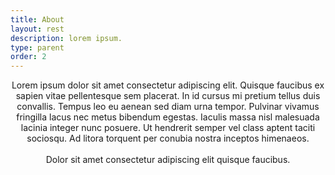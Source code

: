 ```yaml
---
title: About
layout: rest
description: lorem ipsum.
type: parent
order: 2
---
```


<div class="section main">
	<div class="container">
		<p markdown="1" style="text-align: center;">
		Lorem ipsum dolor sit amet consectetur adipiscing elit. Quisque faucibus ex sapien vitae pellentesque sem placerat. In id cursus mi pretium tellus duis convallis. Tempus leo eu aenean sed diam urna tempor. Pulvinar vivamus fringilla lacus nec metus bibendum egestas. Iaculis massa nisl malesuada lacinia integer nunc posuere. Ut hendrerit semper vel class aptent taciti sociosqu. Ad litora torquent per conubia nostra inceptos himenaeos.
<br />
<br />
		Dolor sit amet consectetur adipiscing elit quisque faucibus.
<br />
</p>
	</div>
</div>